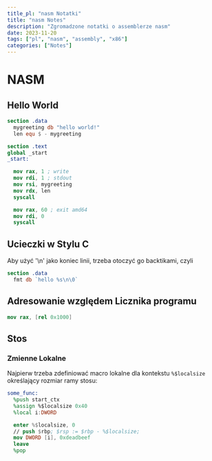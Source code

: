 ```yaml
---
title_pl: "nasm Notatki"
title: "nasm Notes"
description: "Zgromadzone notatki o assemblerze nasm"
date: 2023-11-20
tags: ["pl", "nasm", "assembly", "x86"]
categories: ["Notes"]
---
```


# NASM

## Hello World

```nasm
section .data
  mygreeting db "hello world!"
  len equ $ - mygreeting

section .text
global _start
_start:

  mov rax, 1 ; write
  mov rdi, 1 ; stdout
  mov rsi, mygreeting
  mov rdx, len
  syscall

  mov rax, 60 ; exit amd64
  mov rdi, 0
  syscall

```

## Ucieczki w Stylu C

Aby użyć '\n' jako koniec linii, trzeba otoczyć go backtikami, czyli

```nasm
section .data
  fmt db `hello %s\n\0`
```

## Adresowanie względem Licznika programu

```nasm
mov rax, [rel 0x1000]
```

## Stos

### Zmienne Lokalne

Najpierw trzeba zdefiniować macro lokalne dla kontekstu `%$localsize` określający rozmiar ramy stosu:

```nasm
some_func:
  %push start_ctx
  %assign %$localsize 0x40
  %local i:DWORD

  enter %$localsize, 0
  // push $rbp; $rsp := $rbp - %$localsize;
  mov DWORD [i], 0xdeadbeef
  leave
  %pop
```
